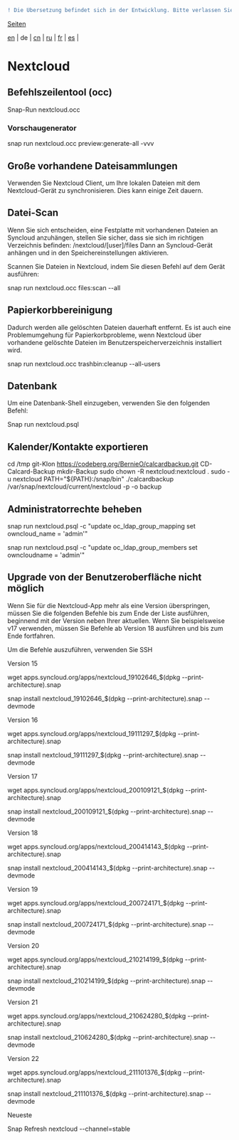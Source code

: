 ```diff
! Die Übersetzung befindet sich in der Entwicklung. Bitte verlassen Sie sich auf die englische Originalversion.
```

[Seiten](https://github.com/syncloud/docs/blob/master/de/index.md#seiten)

[en](https://github.com/syncloud/platform/wiki/Nextcloud) | 
de | 
[cn](https://github.com/syncloud/docs/blob/master/cn/content/Nextcloud.md) | 
[ru](https://github.com/syncloud/docs/blob/master/ru/content/Nextcloud.md) | 
[fr](https://github.com/syncloud/docs/blob/master/fr/content/Nextcloud.md) | 
[es](https://github.com/syncloud/docs/blob/master/es/content/Nextcloud.md) | 

# Nextcloud

## Befehlszeilentool (occ)

Snap-Run nextcloud.occ

### Vorschaugenerator

snap run nextcloud.occ preview:generate-all -vvv

## Große vorhandene Dateisammlungen

Verwenden Sie Nextcloud Client, um Ihre lokalen Dateien mit dem Nextcloud-Gerät zu synchronisieren. Dies kann einige Zeit dauern.

## Datei-Scan

Wenn Sie sich entscheiden, eine Festplatte mit vorhandenen Dateien an Syncloud anzuhängen, stellen Sie sicher, dass sie sich im richtigen Verzeichnis befinden: /nextcloud/[user]/files Dann an Syncloud-Gerät anhängen und in den Speichereinstellungen aktivieren.

Scannen Sie Dateien in Nextcloud, indem Sie diesen Befehl auf dem Gerät ausführen:

snap run nextcloud.occ files:scan --all

## Papierkorbbereinigung

Dadurch werden alle gelöschten Dateien dauerhaft entfernt. Es ist auch eine Problemumgehung für Papierkorbprobleme, wenn Nextcloud über vorhandene gelöschte Dateien im Benutzerspeicherverzeichnis installiert wird.

snap run nextcloud.occ trashbin:cleanup --all-users

## Datenbank

Um eine Datenbank-Shell einzugeben, verwenden Sie den folgenden Befehl:

Snap run nextcloud.psql

## Kalender/Kontakte exportieren

cd /tmp
git-Klon https://codeberg.org/BernieO/calcardbackup.git
CD-Calcard-Backup
mkdir-Backup
sudo chown -R nextcloud:nextcloud .
sudo -u nextcloud PATH="${PATH}:/snap/bin" ./calcardbackup /var/snap/nextcloud/current/nextcloud -p -o backup

## Administratorrechte beheben

snap run nextcloud.psql -c "update oc_ldap_group_mapping set owncloud_name = 'admin'"

snap run nextcloud.psql -c "update oc_ldap_group_members set owncloudname = 'admin'"

## Upgrade von der Benutzeroberfläche nicht möglich

Wenn Sie für die Nextcloud-App mehr als eine Version überspringen, müssen Sie die folgenden Befehle bis zum Ende der Liste ausführen, beginnend mit der Version neben Ihrer aktuellen. Wenn Sie beispielsweise v17 verwenden, müssen Sie Befehle ab Version 18 ausführen und bis zum Ende fortfahren.

Um die Befehle auszuführen, verwenden Sie SSH

Version 15

wget apps.syncloud.org/apps/nextcloud_19102646_$(dpkg --print-architecture).snap

snap install nextcloud_19102646_$(dpkg --print-architecture).snap --devmode

Version 16

wget apps.syncloud.org/apps/nextcloud_19111297_$(dpkg --print-architecture).snap

snap install nextcloud_19111297_$(dpkg --print-architecture).snap --devmode

Version 17

wget apps.syncloud.org/apps/nextcloud_200109121_$(dpkg --print-architecture).snap

snap install nextcloud_200109121_$(dpkg --print-architecture).snap --devmode

Version 18

wget apps.syncloud.org/apps/nextcloud_200414143_$(dpkg --print-architecture).snap

snap install nextcloud_200414143_$(dpkg --print-architecture).snap --devmode

Version 19

wget apps.syncloud.org/apps/nextcloud_200724171_$(dpkg --print-architecture).snap

snap install nextcloud_200724171_$(dpkg --print-architecture).snap --devmode

Version 20

wget apps.syncloud.org/apps/nextcloud_210214199_$(dpkg --print-architecture).snap

snap install nextcloud_210214199_$(dpkg --print-architecture).snap --devmode

Version 21

wget apps.syncloud.org/apps/nextcloud_210624280_$(dpkg --print-architecture).snap

snap install nextcloud_210624280_$(dpkg --print-architecture).snap --devmode

Version 22

wget apps.syncloud.org/apps/nextcloud_211101376_$(dpkg --print-architecture).snap

snap install nextcloud_211101376_$(dpkg --print-architecture).snap --devmode

Neueste

Snap Refresh nextcloud --channel=stable
